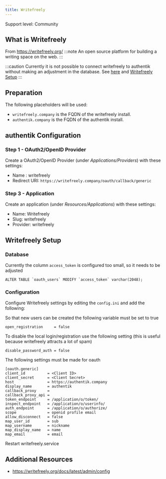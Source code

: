 ```yaml
---
title: Writefreely
---
```


<span class="badge badge--secondary">Support level: Community</span>

## What is Writefreely

From https://writefreely.org/
:::note
An open source platform for building a writing space on the web.
:::

:::caution
Currently it is not possible to connect writefreely to authentik without making an adjustment in the database. See [here](https://github.com/writefreely/writefreely/issues/516) and [Writefreely Setup](https://goauthentik.io/integrations/services/writefreely/#writefreely-setup)
:::

## Preparation

The following placeholders will be used:

-   `writefreely.company` is the FQDN of the writefreely install.
-   `authentik.company` is the FQDN of the authentik install.

## authentik Configuration

### Step 1 - OAuth2/OpenID Provider

Create a OAuth2/OpenID Provider (under _Applications/Providers_) with these settings:

-   Name : writefreely
-   Redirect URI: `https://writefreely.company/oauth/callback/generic`

### Step 3 - Application

Create an application (under _Resources/Applications_) with these settings:

-   Name: Writefreely
-   Slug: writefreely
-   Provider: writefreely

## Writefreely Setup

### Database

Currently the column `access_token` is configured too small, so it needs to be adjusted
```
ALTER TABLE `oauth_users` MODIFY `access_token` varchar(2048);
```

### Configuration

Configure Writefreely settings by editing the `config.ini` and add the following:

So that new users can be created the following variable must be set to true
```
open_registration     = false
```

To disable the local login/registration use the following setting (this is useful because writefreely attracts a lot of spam)
```
disable_password_auth = false
```

The following settings must be made for oauth
```
[oauth.generic]
client_id          = <Client ID>
client_secret      = <Client Secret>
host               = https://authentik.company
display_name       = authentik
callback_proxy     =
callback_proxy_api =
token_endpoint     = /application/o/token/
inspect_endpoint   = /application/o/userinfo/
auth_endpoint      = /application/o/authorize/
scope              = openid profile email
allow_disconnect   = false
map_user_id        = sub
map_username       = nickname
map_display_name   = name
map_email          = email
```

Restart writefreely.service

## Additional Resources

-   https://writefreely.org/docs/latest/admin/config
